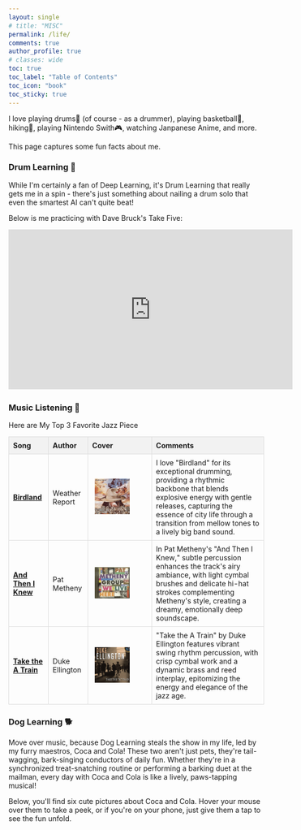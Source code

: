 ```yaml
---
layout: single
# title: "MISC"
permalink: /life/
comments: true
author_profile: true
# classes: wide
toc: true
toc_label: "Table of Contents"
toc_icon: "book"
toc_sticky: true
---
```

I love playing drums🥁 (of course - as a drummer), playing basketball🏀, hiking🏃, playing Nintendo Swith🎮, watching Janpanese Anime, and more.

This page captures some fun facts about me.

### Drum Learning 🥁

While I'm certainly a fan of Deep Learning, it's Drum Learning that really gets me in a spin - there's just something about nailing a drum solo that even the smartest AI can't quite beat!

Below is me practicing with Dave Bruck's Take Five:

<center><iframe width="560" height="315" src="https://drive.google.com/file/d/11R97eNhqTX3bNrVXfBkKmSNe_hETaeXJ/preview" title="Drum Learning" frameborder="0" allow="accelerometer; autoplay; clipboard-write; encrypted-media; gyroscope; picture-in-picture; web-share" allowfullscreen></iframe></center>

### Music Listening 🎵

Here are My Top 3 Favorite Jazz Piece

<style>
  table {
    width: 100%;
    border-collapse: collapse;
    table-layout: fixed; /* This helps to prevent stretching */
  }
  th, td {
    border: 1px solid #ddd;
    padding: 8px;
    text-align: left;
    word-wrap: break-word; /* Ensures text wraps within the cell */
  }
  th {
    background-color: #f2f2f2;
  }
  img {
    width: auto;
    height: auto;
    max-width: 120px;
    max-height: 200px;
  }
  .youtube-link {
    word-break: break-all; /* This will ensure the URL breaks to the next line if needed */
  }
</style>

<table>
  <thead>
    <tr>
      <th>Song</th>
      <th>Author</th>
      <th>Cover</th>
      <th>Comments</th>
    </tr>
  </thead>
  <tbody>
        <tr>
      <td><strong><a href="https://www.youtube.com/watch?v=_Fm10whccto">Birdland</a></strong></td>
      <td>Weather Report</td>
      <td style="padding:2.5%;width:25%;vertical-align:middle;min-width:120px">
        <img src="../assets/images/birdland.png" alt="product image" style="width:70%; height:auto; max-width:100%; max-height:200px" />
      </td>
      <td>I love "Birdland" for its exceptional drumming, providing a rhythmic backbone that blends explosive energy with gentle releases, capturing the essence of city life through a transition from mellow tones to a lively big band sound.</td>
    </tr>
    <tr>
      <td><strong><a href="https://www.youtube.com/watch?v=1Nz9bq-3mfc">And Then I Knew</a></strong></td>
      <td>Pat Metheny</td>
      <td style="padding:2.5%;width:25%;vertical-align:middle;min-width:120px">
        <img src="../assets/images/and-then-i-knew.png" alt="product image" style="width:70%; height:auto; max-width:100%; max-height:200px" />
      </td>
      <td>In Pat Metheny's "And Then I Knew," subtle percussion enhances the track's airy ambiance, with light cymbal brushes and delicate hi-hat strokes complementing Metheny's style, creating a dreamy, emotionally deep soundscape.</td>
    </tr>
    <tr>
      <td><strong><a href="https://www.youtube.com/watch?v=cb2w2m1JmCY">Take the A Train</a></strong></td>
      <td>Duke Ellington</td>
      <td style="padding:2.5%;width:25%;vertical-align:middle;min-width:120px">
        <img src="../assets/images/take-the-a-train.png" alt="product image" style="width:70%; height:auto; max-width:100%; max-height:200px" />
      </td>
      <td>"Take the A Train" by Duke Ellington features vibrant swing rhythm percussion, with crisp cymbal work and a dynamic brass and reed interplay, epitomizing the energy and elegance of the jazz age.</td>
    </tr>
  </tbody>
</table>


### Dog Learning 🐕

Move over music, because Dog Learning steals the show in my life, led by my furry maestros, Coca and Cola! These two aren't just pets, they're tail-wagging, bark-singing conductors of daily fun. Whether they're in a synchronized treat-snatching routine or performing a barking duet at the mailman, every day with Coca and Cola is like a lively, paws-tapping musical!

Below, you'll find six cute pictures about Coca and Cola. Hover your mouse over them to take a peek, or if you're on your phone, just give them a tap to see the fun unfold.

<style>
    .grid-container {
        display: grid;
        grid-template-columns: repeat(3, 1fr); /* Adjust the fraction if necessary */
        grid-gap: 3px; /* Reduced gap */
        justify-content: center;
        align-items: center;
    }

    .grid-item {
        width: 100%;
        max-width: 250px; /* Adjust as needed */
        max-height: 250px; /* Adjust as needed */
        margin: 0 auto;
        overflow: hidden;
        position: relative;
    }

    .grid-item img {
        opacity: 0;
        transition: opacity 0.3s ease;
        width: 100%; /* Ensures images take full width of the grid item */
        height: auto;
    }

    .grid-item:hover img {
        opacity: 1;
    }

    /* Responsive adjustments for different screen sizes */
    @media (max-width: 768px) {
        .grid-container {
            grid-template-columns: repeat(2, 1fr); /* 2 columns for smaller screens */
        }
    }
</style>
<div class="grid-container">
    <div class="grid-item">
        <img src="../assets/images/life/coca/coca1.jpg" alt="Coca 1">
    </div>
    <div class="grid-item">
        <img src="../assets/images/life/coca/coca2.jpg" alt="Coca 2">
    </div>
    <div class="grid-item">
        <img src="../assets/images/life/coca/coca3.jpg" alt="Coca 3">
    </div>
    <div class="grid-item">
        <img src="../assets/images/life/cola/cola1.jpg" alt="Cola 1">
    </div>
    <div class="grid-item">
        <img src="../assets/images/life/cola/cola2.jpg" alt="Cola 2">
    </div>
    <div class="grid-item">
        <img src="../assets/images/life/cola/cola3.jpg" alt="Cola 3">
    </div>
</div>